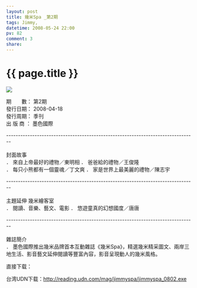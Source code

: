 ```yaml
---
layout: post
title: 幾米Spa _第2期
tags: Jimmy,
datetime: 2008-05-24 22:00
pv: 82
comment: 3
share: 
---
```


{{ page.title }}
================

 <p> </p><p><img small="0" src="http://hiphotos.baidu.com/hueidou163/pic/item/4e62d7cbdeab3ee353664f23.jpg" /></p><p>期　　數： 第2期 <br />發行日期： 2008-04-18 <br />發行周期： 季刊 <br />出 版 商 ： 墨色國際</p><p>--------------------------------------------------------------------------------<br /><br />封面故事 <br />． 來自上帝最好的禮物／東明相 ． 爸爸給的禮物／王俊隆 <br />． 每只小熊都有一個靈魂／丁文爽 ． 家是世界上最美麗的禮物／陳志宇</p><p>--------------------------------------------------------------------------------<br /><br />主題延伸 幾米繪客室 <br />． 閱讀、音樂、藝文、電影 ． 悠遊童真的幻想國度／唐唐</p><p>--------------------------------------------------------------------------------<br /><br />雜誌簡介 <br />． 墨色國際推出幾米品牌首本互動雜誌《幾米Spa》，精選幾米精采圖文、兩岸三地生活、影音藝文延伸閱讀等豐富內容，影音呈現動人的幾米風格。</p><p>直接下载：</p><p>台湾UDN下载：<a href="http://reading.udn.com/mag/jimmyspa/jimmyspa_0802.exe">http://reading.udn.com/mag/jimmyspa/jimmyspa_0802.exe</a></p><p> </p> <p> </p> 

